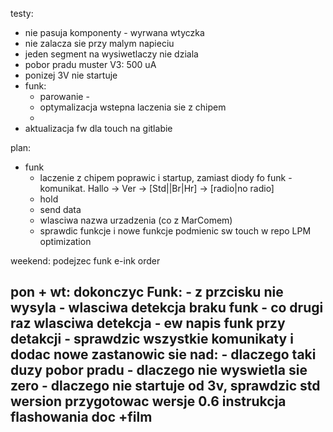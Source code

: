 testy:
- nie pasuja komponenty - wyrwana wtyczka
- nie zalacza sie przy malym napieciu
- jeden segment na wysiwetlaczy nie dziala
- pobor pradu muster V3: 500 uA
- ponizej 3V nie startuje
- funk:
	- parowanie - 
	- optymalizacja wstepna laczenia sie z chipem
	- 
- aktualizacja fw dla touch na gitlabie


plan:
- funk
	- laczenie z chipem poprawic i startup, zamiast diody fo funk - komunikat. Hallo -> Ver -> [Std||Br|Hr] -> [radio|no radio]
	- hold
	- send data
	- wlasciwa nazwa urzadzenia (co z MarComem)
	- sprawdic funkcje i nowe funkcje
podmienic sw touch w repo
LPM optimization



weekend:
podejzec funk
e-ink
order

pon + wt:
dokonczyc Funk:
	- z przcisku nie wysyla
	- wlasciwa detekcja braku funk - co drugi raz wlasciwa detekcja
	- ew napis funk przy detakcji
	- sprawdzic wszystkie komunikaty i dodac nowe
zastanowic sie nad:
	- dlaczego taki duzy pobor pradu
	- dlaczego nie wyswietla sie zero
	- dlaczego nie startuje od 3v, sprawdzic 
std wersion
przygotowac wersje 0.6
instrukcja flashowania doc +film
- 


